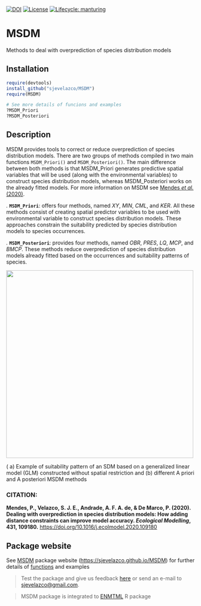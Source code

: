 [![DOI](https://zenodo.org/badge/DOI/10.1016/j.ecolmodel.2020.109180.svg)](https://doi.org/10.1016/j.ecolmodel.2020.109180)
[![License](https://img.shields.io/badge/license-GPL%20%28%3E=%203%29-lightgrey.svg?style=flat)](http://www.gnu.org/licenses/gpl-3.0.html)
[![Lifecycle:
manturing](https://img.shields.io/badge/lifecycle-manturing-blue.svg)](https://www.tidyverse.org/lifecycle/#manturing)

# MSDM
Methods to deal with overprediction of species distribution models


## Installation

```r
require(devtools)  
install_github("sjevelazco/MSDM")  
require(MSDM)

# See more details of funcions and examples
?MSDM_Priori
?MSDM_Posteriori
```

## Description

MSDM provides tools to correct or reduce overprediction of species distribution models. There are two groups of methods compiled in two main functions `MSDM_Priori()` and `MSDM_Posteriori()`. The main difference between both methods is that MSDM_Priori generates predictive spatial variables that will be used (along with the environmental variables) to construct species distribution models, whereas MSDM_Posteriori works on the already fitted models. For more information on MSDM see [Mendes *et al.* (2020)](https://doi.org/10.1016/j.ecolmodel.2020.109180).

*.* **`MSDM_Priori`**: offers four methods, named *XY*, *MIN*,  *CML*, and *KER*. All these methods consist of creating spatial predictor variables to be used with environmental variable to construct species distribution models. These approaches constrain the suitability predicted by species distribution models to species occurrences.

*.* **`MSDM_Posteriori`**: provides four methods, named *OBR*, *PRES*, *LQ*, *MCP*, and *BMCP*. These methods reduce overprediction of species distribution models already fitted based on the occurrences and suitability patterns of species. 

 
 <a href='https://github.com/sjevelazco/MSDM'><img src="https://raw.githubusercontent.com/sjevelazco/MSDM/master/man/Figure/readme_figure.svg" align="centre" height="500"/></a>

  ( a) Example of suitability pattern of an SDM based on a generalized linear model (GLM) constructed without spatial restriction and (b) different A priori and A posteriori MSDM methods </figcaption>

### CITATION:
**Mendes, P., Velazco, S. J. E., Andrade, A. F. A. de, & De Marco, P. (2020). Dealing with overprediction in species distribution models: How adding distance constraints can improve model accuracy. *Ecological Modelling*, 431, 109180.** https://doi.org/10.1016/j.ecolmodel.2020.109180

## Package website
See [MSDM](https://sjevelazco.github.io/MSDM) package website (https://sjevelazco.github.io/MSDM) for further details of [functions](https://sjevelazco.github.io/MSDM/reference/index.html) and examples 




> Test the package and give us feedback [here](https://github.com/sjevelazco/MSDM/issues) or send an e-mail to sjevelazco@gmail.com.

> MSDM package is integrated to [ENMTML](https://github.com/andrefaa/ENMTML) R package

